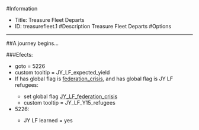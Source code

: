#Information
 - Title: Treasure Fleet Departs
 - ID: treasurefleet.1
#Description
Treasure Fleet Departs
#Options

___
##A journey begins...

###Efects:<ul><li>goto = 5226</li><li>custom tooltip = JY_LF_expected_yield</li><li>If has global flag is [federation_crisis](../flags/federation_crisis.md), and  has global flag is JY LF refugees:</li><ul><li>set global flag [JY_LF_federation_crisis](../flags/jy_lf_federation_crisis.md)</li><li>custom tooltip = JY_LF_Y15_refugees</li></ul><li>5226:</li><ul><li>JY LF learned = yes</li></ul></ul>
